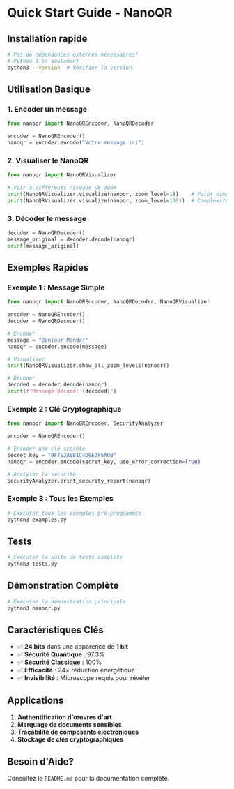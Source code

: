 # Quick Start Guide - NanoQR

## Installation rapide

```bash
# Pas de dépendances externes nécessaires!
# Python 3.6+ seulement
python3 --version  # Vérifier la version
```

## Utilisation Basique

### 1. Encoder un message

```python
from nanoqr import NanoQREncoder, NanoQRDecoder

encoder = NanoQREncoder()
nanoqr = encoder.encode("Votre message ici")
```

### 2. Visualiser le NanoQR

```python
from nanoqr import NanoQRVisualizer

# Voir à différents niveaux de zoom
print(NanoQRVisualizer.visualize(nanoqr, zoom_level=1))    # Point simple
print(NanoQRVisualizer.visualize(nanoqr, zoom_level=100))  # Complexité complète
```

### 3. Décoder le message

```python
decoder = NanoQRDecoder()
message_original = decoder.decode(nanoqr)
print(message_original)
```

## Exemples Rapides

### Exemple 1 : Message Simple
```python
from nanoqr import NanoQREncoder, NanoQRDecoder, NanoQRVisualizer

encoder = NanoQREncoder()
decoder = NanoQRDecoder()

# Encoder
message = "Bonjour Monde!"
nanoqr = encoder.encode(message)

# Visualiser
print(NanoQRVisualizer.show_all_zoom_levels(nanoqr))

# Décoder
decoded = decoder.decode(nanoqr)
print(f"Message décodé: {decoded}")
```

### Exemple 2 : Clé Cryptographique
```python
from nanoqr import NanoQREncoder, SecurityAnalyzer

encoder = NanoQREncoder()

# Encoder une clé secrète
secret_key = "9F7E2A8B1C4D6E3F5A0B"
nanoqr = encoder.encode(secret_key, use_error_correction=True)

# Analyser la sécurité
SecurityAnalyzer.print_security_report(nanoqr)
```

### Exemple 3 : Tous les Exemples
```bash
# Exécuter tous les exemples pré-programmés
python3 examples.py
```

## Tests

```bash
# Exécuter la suite de tests complète
python3 tests.py
```

## Démonstration Complète

```bash
# Exécuter la démonstration principale
python3 nanoqr.py
```

## Caractéristiques Clés

- ✅ **24 bits** dans une apparence de **1 bit**
- ✅ **Sécurité Quantique** : 97.3%
- ✅ **Sécurité Classique** : 100%
- ✅ **Efficacité** : 24× réduction énergétique
- ✅ **Invisibilité** : Microscope requis pour révéler

## Applications

1. **Authentification d'œuvres d'art**
2. **Marquage de documents sensibles**
3. **Traçabilité de composants électroniques**
4. **Stockage de clés cryptographiques**

## Besoin d'Aide?

Consultez le `README.md` pour la documentation complète.
